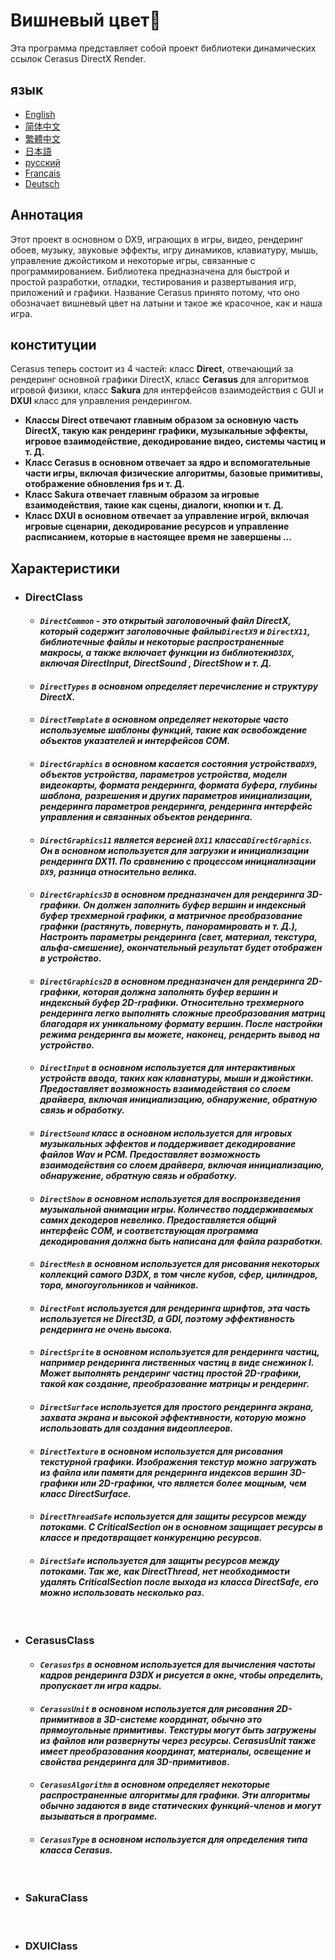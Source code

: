 # Вишневый цвет🌸
Эта программа представляет собой проект библиотеки динамических ссылок Cerasus DirectX Render.

## язык
  * [English](https://github.com/Alopex6414/Cerasus/blob/master/README.md)
  * [简体中文](https://github.com/Alopex6414/Cerasus/blob/master/README_ZH_CN.md)
  * [繁體中文](https://github.com/Alopex6414/Cerasus/blob/master/README_ZH_TW.md)
  * [日本語](https://github.com/Alopex6414/Cerasus/blob/master/README_JA_JP.md)
  * [русский](https://github.com/Alopex6414/Cerasus/blob/master/README_RU_RU.md)
  * [Français](https://github.com/Alopex6414/Cerasus/blob/master/README_FR_FR.md)
  * [Deutsch](https://github.com/Alopex6414/Cerasus/blob/master/README_DE_DE.md)

## Аннотация
Этот проект в основном о DX9, играющих в игры, видео, рендеринг обоев, музыку, звуковые эффекты, игру динамиков, клавиатуру, мышь, управление джойстиком и некоторые игры, связанные с программированием. Библиотека предназначена для быстрой и простой разработки, отладки, тестирования и развертывания игр, приложений и графики. Название Cerasus принято потому, что оно обозначает вишневый цвет на латыни и такое же красочное, как и наша игра.

## конституции
Cerasus теперь состоит из 4 частей: класс **Direct**, отвечающий за рендеринг основной графики DirectX, класс **Cerasus** для алгоритмов игровой физики, класс **Sakura** для интерфейсов взаимодействия с GUI и **DXUI** класс для управления рендерингом.
* **Классы Direct отвечают главным образом за основную часть DirectX, такую как рендеринг графики, музыкальные эффекты, игровое взаимодействие, декодирование видео, системы частиц и т. Д.**
* **Класс Cerasus в основном отвечает за ядро и вспомогательные части игры, включая физические алгоритмы, базовые примитивы, отображение обновления fps и т. Д.**
* **Класс Sakura отвечает главным образом за игровые взаимодействия, такие как сцены, диалоги, кнопки и т. Д.**
* **Класс DXUI в основном отвечает за управление игрой, включая игровые сценарии, декодирование ресурсов и управление расписанием, которые в настоящее время не завершены ...**

## Характеристики
  * ### DirectClass
    * #### *`DirectCommon` - это открытый заголовочный файл DirectX, который содержит заголовочные файлы`DirectX9` и `DirectX11`, библиотечные файлы и некоторые распространенные макросы, а также включает функции из библиотеки`D3DX`, включая DirectInput, DirectSound , DirectShow и т. Д.*
    * #### *`DirectTypes` в основном определяет перечисление и структуру DirectX.*
    * #### *`DirectTemplate` в основном определяет некоторые часто используемые шаблоны функций, такие как освобождение объектов указателей и интерфейсов COM.*
    * #### *`DirectGraphics` в основном касается состояния устройства`DX9`, объектов устройства, параметров устройства, модели видеокарты, формата рендеринга, формата буфера, глубины шаблона, разрешения и других параметров инициализации, рендеринга параметров рендеринга, рендеринга интерфейс управления и связанных объектов рендеринга.*
    * #### *`DirectGraphics11` является версией `DX11` класса`DirectGraphics`. Он в основном используется для загрузки и инициализации рендеринга DX11. По сравнению с процессом инициализации `DX9`, разница относительно велика.*
    * #### *`DirectGraphics3D` в основном предназначен для рендеринга 3D-графики. Он должен заполнить буфер вершин и индексный буфер трехмерной графики, а матричное преобразование графики (растянуть, повернуть, панорамировать и т. Д.), Настроить параметры рендеринга (свет, материал, текстура, альфа-смешение), окончательный результат будет отображен в устройство.*
    * #### *`DirectGraphics2D` в основном предназначен для рендеринга 2D-графики, которая должна заполнять буфер вершин и индексный буфер 2D-графики. Относительно трехмерного рендеринга легко выполнять сложные преобразования матриц благодаря их уникальному формату вершин. После настройки режима рендеринга вы можете, наконец, рендерить вывод на устройство.*
    * #### *`DirectInput` в основном используется для интерактивных устройств ввода, таких как клавиатуры, мыши и джойстики. Предоставляет возможность взаимодействия со слоем драйвера, включая инициализацию, обнаружение, обратную связь и обработку.*
    * #### *`DirectSound` класс в основном используется для игровых музыкальных эффектов и поддерживает декодирование файлов Wav и PCM. Предоставляет возможность взаимодействия со слоем драйвера, включая инициализацию, обнаружение, обратную связь и обработку.*
    * #### *`DirectShow` в основном используется для воспроизведения музыкальной анимации игры. Количество поддерживаемых самих декодеров невелико. Предоставляется общий интерфейс COM, и соответствующая программа декодирования должна быть написана для файла разработки.*
    * #### *`DirectMesh` в основном используется для рисования некоторых коллекций самого D3DX, в том числе кубов, сфер, цилиндров, тора, многоугольников и чайников.*
    * #### *`DirectFont` используется для рендеринга шрифтов, эта часть используется не Direct3D, а GDI, поэтому эффективность рендеринга не очень высока.*
    * #### *`DirectSprite` в основном используется для рендеринга частиц, например рендеринга лиственных частиц в виде снежинок I. Может выполнять рендеринг частиц простой 2D-графики, такой как создание, преобразование матрицы и рендеринг.*
    * #### *`DirectSurface` используется для простого рендеринга экрана, захвата экрана и высокой эффективности, которую можно использовать для создания видеоплееров.*
    * #### *`DirectTexture` в основном используется для рисования текстурной графики. Изображения текстур можно загружать из файла или памяти для рендеринга индексов вершин 3D-графики или 2D-графики, что является более мощным, чем класс DirectSurface.*
    * #### *`DirectThreadSafe` используется для защиты ресурсов между потоками. С CriticalSection он в основном защищает ресурсы в классе и предотвращает конкуренцию ресурсов.*
    * #### *`DirectSafe` используется для защиты ресурсов между потоками. Так же, как DirectThread, нет необходимости удалять CriticalSection после выхода из класса DirectSafe, его можно использовать несколько раз.*
    &nbsp;
  * ### CerasusClass
    * #### *`Cerasusfps` в основном используется для вычисления частоты кадров рендеринга D3DX и рисуется в окне, чтобы определить, пропускает ли игра кадры.*
    * #### *`CerasusUnit` в основном используется для рисования 2D-примитивов в 3D-системе координат, обычно это прямоугольные примитивы. Текстуры могут быть загружены из файлов или развернуты через ресурсы. CerasusUnit также имеет преобразования координат, материалы, освещение и свойства рендеринга для 3D-примитивов.*
    * #### *`CerasusAlgorithm` в основном определяет некоторые распространенные алгоритмы для графики. Эти алгоритмы обычно задаются в виде статических функций-членов и могут вызываться в программе.*
    * #### *`CerasusType` в основном используется для определения типа класса Cerasus.*
    &nbsp;
  * ### SakuraClass
    &nbsp;
  * ### DXUIClass
    &nbsp;
